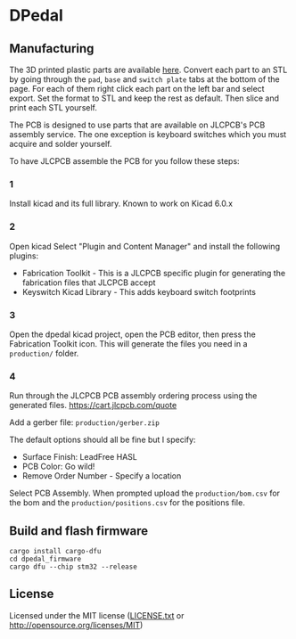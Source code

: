 # DPedal

## Manufacturing

The 3D printed plastic parts are available [here](https://cad.onshape.com/documents/b3650977a607511c32026f52/w/79027c5ddd8ad99ee7db1e2a/e/7192077cb58abe7f31bd20c3?renderMode=0&uiState=63ad8d5084623c01cce27891).
Convert each part to an STL by going through the `pad`, `base` and `switch plate` tabs at the bottom of the page.
For each of them right click each part on the left bar and select export.
Set the format to STL and keep the rest as default.
Then slice and print each STL yourself.

The PCB is designed to use parts that are available on JLCPCB's PCB assembly service.
The one exception is keyboard switches which you must acquire and solder yourself.

To have JLCPCB assemble the PCB for you follow these steps:

### 1
Install kicad and its full library.
Known to work on Kicad 6.0.x

### 2
Open kicad 
Select "Plugin and Content Manager" and install the following plugins:
* Fabrication Toolkit - This is a JLCPCB specific plugin for generating the fabrication files that JLCPCB accept
* Keyswitch Kicad Library - This adds keyboard switch footprints

### 3
Open the dpedal kicad project, open the PCB editor, then press the Fabrication Toolkit icon.
This will generate the files you need in a `production/` folder.

### 4
Run through the JLCPCB PCB assembly ordering process using the generated files.
https://cart.jlcpcb.com/quote

Add a gerber file: `production/gerber.zip`

The default options should all be fine but I specify:
* Surface Finish: LeadFree HASL
* PCB Color: Go wild!
* Remove Order Number - Specify a location

Select PCB Assembly.
When prompted upload the `production/bom.csv` for the bom and the `production/positions.csv` for the positions file.

## Build and flash firmware

```
cargo install cargo-dfu
cd dpedal_firmware
cargo dfu --chip stm32 --release
```

## License

Licensed under the MIT license ([LICENSE.txt](license.txt) or <http://opensource.org/licenses/MIT>)
